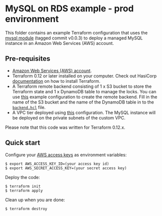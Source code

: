 # MySQL on RDS example - prod environment

This folder contains an example Terraform configuration that uses the [mysql module](https://github.com/RaduLupan/terraform-samples-aws/tree/v0.0.3/modules/data-stores/mysql) (tagged commit v0.0.3) to deploy a managed MySQL instance in an Amazon Web Services (AWS) account.

## Pre-requisites

* [Amazon Web Services (AWS) account](http://aws.amazon.com/).
* Terraform 0.12 or later installed on your computer. Check out HasiCorp [documentation](https://learn.hashicorp.com/terraform/azure/install) on how to install Terraform.
* A Terraform remote backend consisting of 1 x S3 bucket to store the Terraform state and 1 x DynamoDB table to manage the locks. You can use [this](../../../../examples/standalone/tfstate-remote-backend-aws) example configuration to create the remote backend. Fill in the name of the S3 bucket and the name of the DynamoDB table in to the [`backend.hcl`](../../../../backend.hcl) file.
* A VPC tier deployed using [this](../../networking/vpc) configuration. The MySQL instance will be deployed on the private subnets of the custom VPC.

Please note that this code was written for Terraform 0.12.x.

## Quick start

Configure your [AWS access 
keys](http://docs.aws.amazon.com/general/latest/gr/aws-sec-cred-types.html#access-keys-and-secret-access-keys) as 
environment variables:

```
$ export AWS_ACCESS_KEY_ID=(your access key id)
$ export AWS_SECRET_ACCESS_KEY=(your secret access key)
```

Deploy the code:

```
$ terraform init
$ terraform apply
```

Clean up when you are done:

```
$ terraform destroy
```
